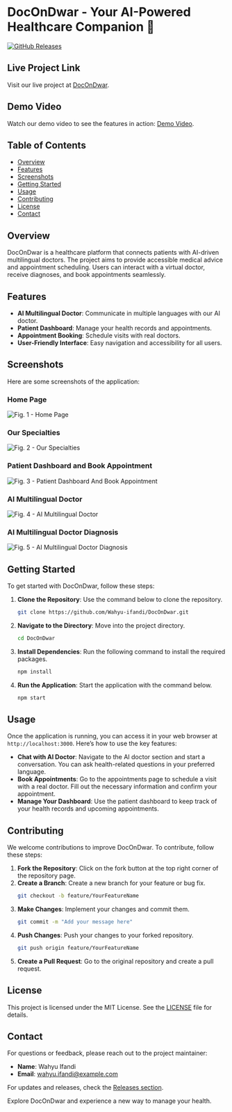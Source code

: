# DocOnDwar - Your AI-Powered Healthcare Companion 🌟

[![GitHub Releases](https://img.shields.io/github/release/Wahyu-ifandi/DocOnDwar.svg)](https://github.com/Wahyu-ifandi/DocOnDwar/releases)

## Live Project Link
Visit our live project at [DocOnDwar](https://docondwaar-client.onrender.com/).

## Demo Video
Watch our demo video to see the features in action: [Demo Video](https://drive.google.com/file/d/1gLp_KCHx9QhMp9e89fKT2N5fw6yZoGXX/view?usp=drive_link).

## Table of Contents
- [Overview](#overview)
- [Features](#features)
- [Screenshots](#screenshots)
- [Getting Started](#getting-started)
- [Usage](#usage)
- [Contributing](#contributing)
- [License](#license)
- [Contact](#contact)

## Overview
DocOnDwar is a healthcare platform that connects patients with AI-driven multilingual doctors. The project aims to provide accessible medical advice and appointment scheduling. Users can interact with a virtual doctor, receive diagnoses, and book appointments seamlessly.

## Features
- **AI Multilingual Doctor**: Communicate in multiple languages with our AI doctor.
- **Patient Dashboard**: Manage your health records and appointments.
- **Appointment Booking**: Schedule visits with real doctors.
- **User-Friendly Interface**: Easy navigation and accessibility for all users.

## Screenshots
Here are some screenshots of the application:

### Home Page
![Fig. 1 - Home Page](https://github.com/user-attachments/assets/c9bbbdd7-c152-4aef-ba14-fe887952b2b5)

### Our Specialties
![Fig. 2 - Our Specialties](https://github.com/user-attachments/assets/db29240c-9530-42c9-9f7d-f1840568b06d)

### Patient Dashboard and Book Appointment
![Fig. 3 - Patient Dashboard And Book Appointment](https://github.com/user-attachments/assets/36f13bb8-74da-4bfe-abe5-9857320394fa)

### AI Multilingual Doctor
![Fig. 4 - AI Multilingual Doctor](https://github.com/user-attachments/assets/8d75de1e-541e-4a20-94af-d8bcd175126b)

### AI Multilingual Doctor Diagnosis
![Fig. 5 - AI Multilingual Doctor Diagnosis](https://github.com/user-attachments/assets/aa02ac54-6)

## Getting Started
To get started with DocOnDwar, follow these steps:

1. **Clone the Repository**: Use the command below to clone the repository.
   ```bash
   git clone https://github.com/Wahyu-ifandi/DocOnDwar.git
   ```

2. **Navigate to the Directory**: Move into the project directory.
   ```bash
   cd DocOnDwar
   ```

3. **Install Dependencies**: Run the following command to install the required packages.
   ```bash
   npm install
   ```

4. **Run the Application**: Start the application with the command below.
   ```bash
   npm start
   ```

## Usage
Once the application is running, you can access it in your web browser at `http://localhost:3000`. Here’s how to use the key features:

- **Chat with AI Doctor**: Navigate to the AI doctor section and start a conversation. You can ask health-related questions in your preferred language.
- **Book Appointments**: Go to the appointments page to schedule a visit with a real doctor. Fill out the necessary information and confirm your appointment.
- **Manage Your Dashboard**: Use the patient dashboard to keep track of your health records and upcoming appointments.

## Contributing
We welcome contributions to improve DocOnDwar. To contribute, follow these steps:

1. **Fork the Repository**: Click on the fork button at the top right corner of the repository page.
2. **Create a Branch**: Create a new branch for your feature or bug fix.
   ```bash
   git checkout -b feature/YourFeatureName
   ```
3. **Make Changes**: Implement your changes and commit them.
   ```bash
   git commit -m "Add your message here"
   ```
4. **Push Changes**: Push your changes to your forked repository.
   ```bash
   git push origin feature/YourFeatureName
   ```
5. **Create a Pull Request**: Go to the original repository and create a pull request.

## License
This project is licensed under the MIT License. See the [LICENSE](LICENSE) file for details.

## Contact
For questions or feedback, please reach out to the project maintainer:

- **Name**: Wahyu Ifandi
- **Email**: wahyu.ifandi@example.com

For updates and releases, check the [Releases section](https://github.com/Wahyu-ifandi/DocOnDwar/releases).

Explore DocOnDwar and experience a new way to manage your health.